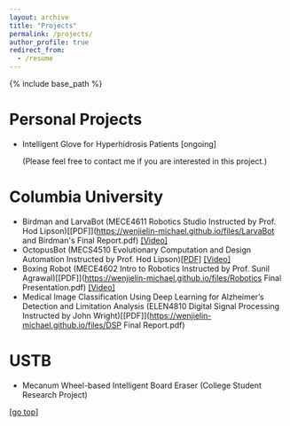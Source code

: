 ```yaml
---
layout: archive
title: "Projects"
permalink: /projects/
author_profile: true
redirect_from:
  - /resume
---
```


{% include base_path %}

Personal Projects
======
* Intelligent Glove for Hyperhidrosis Patients
  [ongoing] 

  (Please feel free to contact me if you are interested in this project.)

Columbia University
======
* Birdman and LarvaBot (MECE4611 Robotics Studio Instructed by Prof. Hod Lipson)[[PDF]](https://wenjielin-michael.github.io/files/LarvaBot and Birdman's Final Report.pdf)  [[Video]](https://youtu.be/3n6W_W2n-a4)
* OctopusBot (MECS4510 Evolutionary Computation and Design Automation Instructed by Prof. Hod Lipson)[[PDF]](https://wenjielin-michael.github.io/files/EA_Final_Presentation.pdf)  [[Video]](https://youtu.be/fQaXNtJtZL8)
* Boxing Robot (MECE4602 Intro to Robotics Instructed by Prof. Sunil Agrawal)[[PDF]](https://wenjielin-michael.github.io/files/Robotics Final Presentation.pdf)  [[Video]](https://youtu.be/qqrvr_oKVTg)
* Medical Image Classification Using Deep Learning for Alzheimer’s Detection and Limitation Analysis (ELEN4810 Digital Signal Processing Instructed by John Wright)[[PDF]](https://wenjielin-michael.github.io/files/DSP Final Report.pdf)


USTB
======
* Mecanum Wheel-based Intelligent Board Eraser (College Student Research Project)

[[go top](https://wenjielin-michael.github.io/projects/)]  